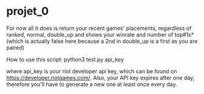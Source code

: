 # projet_0

For now all it does is return your recent games' placements, regardless of ranked, normal, double_up and shows your winrate and number of top#1s*
(which is actually false here because a 2nd in double_up is a first as you are paired)


How to use this script:
python3 test.py api_key

where api_key is your riot developer api key, which can be found on https://developer.riotgames.com/.
Also, your API key expires after one day, therefore you'll have to generate a new one at least once every day.
